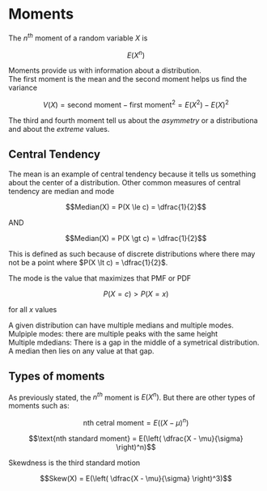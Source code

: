 # Moments
The $n^{th}$ moment of a random variable $X$ is
```math
E(X^n)
```
Moments provide us with information about a distribution.  
The first moment is the mean and the second moment helps us find the variance
```math
V(X) = \text{second moment} - \text{first moment}^2 = E(X^2) - E(X)^2
```
The third and fourth moment tell us about the *asymmetry* or a distributiona and about the *extreme* values.
## Central Tendency
The mean is an example of central tendency because it tells us something about the center of a distribution.  Other common measures of central tendency are median and mode
```math
Median(X) = P(X \le c) = \dfrac{1}{2}
```
AND
```math
Median(X) = P(X \gt c) = \dfrac{1}{2}
```
This is defined as such because of discrete distributions where there may not be a point where $P(X \lt c) = \dfrac{1}{2}$.  

The mode is the value that maximizes that PMF or PDF
```math
P(X = c) \gt P(X = x)
```
for all $x$ values

A given distribution can have multiple medians and multiple modes.  
Mulpiple modes: there are multiple peaks with the same height  
Multiple mdedians: There is a gap in the middle of a symetrical distribution.  A median then lies on any value at that gap.
## Types of moments
As previously stated, the $n^{th}$ moment is $E(X^n)$.  But there are other types of moments such as:  
```math
\text{nth cetral moment} = E((X-\mu)^n)
```
```math
\text{nth standard moment} = E(\left( \dfrac{X - \mu}{\sigma} \right)^n)
```
Skewdness is the third standard motion
```math
Skew(X) = E(\left( \dfrac{X - \mu}{\sigma} \right)^3)
```
